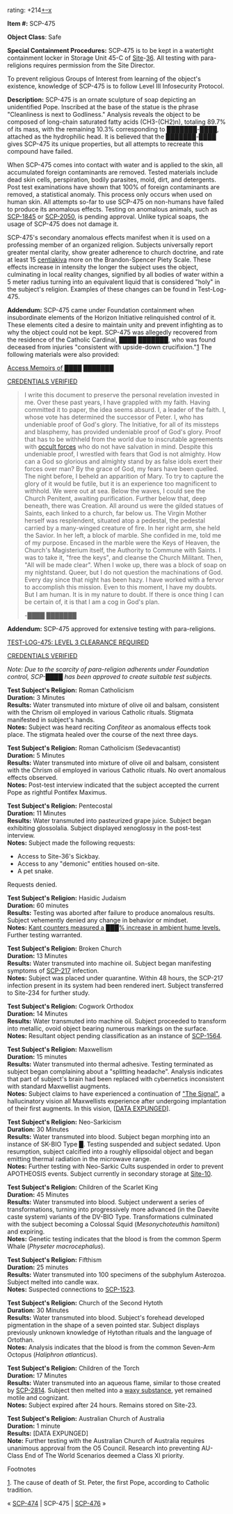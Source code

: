 rating: +214[+](javascript:; "I like it")[–](javascript:; "I don't like it")[x](javascript:; "Cancel my vote")

**Item #:** SCP-475

**Object Class**: Safe

**Special Containment Procedures:** SCP-475 is to be kept in a watertight containment locker in Storage Unit 45-C of [Site](/scp-089)\-[36](/scp-3615). All testing with para-religions requires permission from the Site Director.

To prevent religious Groups of Interest from learning of the object's existence, knowledge of SCP-475 is to follow Level III Infosecurity Protocol.

**Description:** SCP-475 is an ornate sculpture of soap depicting an unidentified Pope. Inscribed at the base of the statue is the phrase "Cleanliness is next to Godliness." Analysis reveals the object to be composed of long-chain saturated fatty acids (CH3\-(CH2)n), totaling 89.7% of its mass, with the remaining 10.3% corresponding to ███████-████, attached as the hydrophilic head. It is believed that the ███████-████ gives SCP-475 its unique properties, but all attempts to recreate this compound have failed.

When SCP-475 comes into contact with water and is applied to the skin, all accumulated foreign contaminants are removed. Tested materials include dead skin cells, perspiration, bodily parasites, mold, dirt, and detergents. Post test examinations have shown that 100% of foreign contaminants are removed, a statistical anomaly. This process only occurs when used on human skin. All attempts so-far to use SCP-475 on non-humans have failed to produce its anomalous effects. Testing on anomalous animals, such as [SCP-1845](/scp-1845) or [SCP-2050](/scp-2050), is pending approval. Unlike typical soaps, the usage of SCP-475 does not damage it.

SCP-475's secondary anomalous effects manifest when it is used on a professing member of an organized religion. Subjects universally report greater mental clarity, show greater adherence to church doctrine, and rate at least 15 [centiakiva](/scp-1844) more on the Brandon-Spencer Piety Scale. These effects increase in intensity the longer the subject uses the object, culminating in local reality changes, signified by all bodies of water within a 5 meter radius turning into an equivalent liquid that is considered "holy" in the subject's religion. Examples of these changes can be found in Test-Log-475.

**Addendum:** SCP-475 came under Foundation containment when insubordinate elements of the Horizon Initiative relinquished control of it. These elements cited a desire to maintain unity and prevent infighting as to why the object could not be kept. SCP-475 was allegedly recovered from the residence of the Catholic Cardinal, ████ ███████, who was found deceased from injuries "consistent with upside-down crucifixion."[1](javascript:;) The following materials were also provided:

[Access Memoirs of ████ ███████](javascript:;)

[CREDENTIALS VERIFIED](javascript:;)

> I write this document to preserve the personal revelation invested in me. Over these past years, I have grappled with my faith. Having committed it to paper, the idea seems absurd. I, a leader of the faith. I, whose vote has determined the successor of Peter. I, who has undeniable proof of God's glory. The Initiative, for all of its missteps and blasphemy, has provided undeniable proof of God's glory. Proof that has to be withheld from the world due to inscrutable agreements with [occult forces](http://www.scp-wiki.net/goc-hub-page) who do not have salvation in mind. Despite this undeniable proof, I wrestled with fears that God is not almighty. How can a God so glorious and almighty stand by as false idols exert their forces over man? By the grace of God, my fears have been quelled. The night before, I beheld an apparition of Mary. To try to capture the glory of it would be futile, but it is an experience too magnificent to withhold. We were out at sea. Below the waves, I could see the Church Penitent, awaiting purification. Further below that, deep beneath, there was Creation. All around us were the gilded statues of Saints, each linked to a church, far below us. The Virgin Mother herself was resplendent, situated atop a pedestal, the pedestal carried by a many-winged creature of fire. In her right arm, she held the Savior. In her left, a block of marble. She confided in me, told me of my purpose. Encased in the marble were the Keys of Heaven, the Church's Magisterium itself, the Authority to Commune with Saints. I was to take it, "free the keys", and cleanse the Church Militant. Then, "All will be made clear". When I woke up, there was a block of soap on my nightstand. Queer, but I do not question the machinations of God. Every day since that night has been hazy. I have worked with a fervor to accomplish this mission. Even to this moment, I have my doubts. But I am human. It is in my nature to doubt. If there is once thing I can be certain of, it is that I am a cog in God's plan.  
>   
> 
> \-████ ███████

**Addendum:** SCP-475 approved for extensive testing with para-religions.

[TEST-LOG-475: LEVEL 3 CLEARANCE REQUIRED](javascript:;)

[CREDENTIALS VERIFIED](javascript:;)

_Note: Due to the scarcity of para-religion adherents under Foundation control, SCP-████ has been approved to create suitable test subjects._

**Test Subject's Religion:** Roman Catholicism  
**Duration:** 3 Minutes  
**Results:** Water transmuted into mixture of olive oil and balsam, consistent with the Chrism oil employed in various Catholic rituals. Stigmata manifested in subject's hands.  
**Notes:** Subject was heard reciting _Confiteor_ as anomalous effects took place. The stigmata healed over the course of the next three days.

**Test Subject's Religion:** Roman Catholicism (Sedevacantist)  
**Duration:** 5 Minutes  
**Results:** Water transmuted into mixture of olive oil and balsam, consistent with the Chrism oil employed in various Catholic rituals. No overt anomalous effects observed.  
**Notes:** Post-test interview indicated that the subject accepted the current Pope as rightful Pontifex Maximus.

**Test Subject's Religion:** Pentecostal  
**Duration:** 11 Minutes  
**Results:** Water transmuted into pasteurized grape juice. Subject began exhibiting glossolalia. Subject displayed xenoglossy in the post-test interview.  
**Notes:** Subject made the following requests:

*   Access to Site-36's Sickbay.
*   Access to any "demonic" entities housed on-site.
*   A pet snake.

Requests denied.

**Test Subject's Religion:** Hasidic Judaism  
**Duration:** 60 minutes  
**Results:** Testing was aborted after failure to produce anomalous results. Subject vehemently denied any change in behavior or mindset.  
**Notes:** [Kant counters measured a ███% increase in ambient hume levels.](/djoric-dmatix-proposal) Further testing warranted.

**Test Subject's Religion:** Broken Church  
**Duration:** 13 Minutes  
**Results:** Water transmuted into machine oil. Subject began manifesting symptoms of [SCP-217](/scp-217) infection.  
**Notes:** Subject was placed under quarantine. Within 48 hours, the SCP-217 infection present in its system had been rendered inert. Subject transferred to Site-234 for further study.

**Test Subject's Religion:** Cogwork Orthodox  
**Duration:** 14 Minutes  
**Results:** Water transmuted into machine oil. Subject proceeded to transform into metallic, ovoid object bearing numerous markings on the surface.  
**Notes:** Resultant object pending classification as an instance of [SCP-1564](/scp-1564).

**Test Subject's Religion:** Maxwellism  
**Duration:** 15 minutes  
**Results:** Water transmuted into thermal adhesive. Testing terminated as subject began complaining about a "splitting headache". Analysis indicates that part of subject's brain had been replaced with cybernetics inconsistent with standard Maxwellist augments.  
**Notes:** Subject claims to have experienced a continuation of ["The Signal"](/implanting-god), a hallucinatory vision all Maxwellists experience after undergoing implantation of their first augments. In this vision, \[[DATA EXPUNGED](/scp-2217)\].

**Test Subject's Religion:** Neo-Sarkicism  
**Duration:** 30 Minutes  
**Results:** Water transmuted into blood. Subject began morphing into an instance of SK-BIO Type █. Testing suspended and subject sedated. Upon resumption, subject calcified into a roughly ellipsoidal object and began emitting thermal radiation in the microwave range.  
**Notes:** Further testing with Neo-Sarkic Cults suspended in order to prevent APOTHEOSIS events. Subject currently in secondary storage at [Site-10](/qntm-s-proposal).

**Test Subject's Religion:** Children of the Scarlet King  
**Duration:** 45 Minutes  
**Results:** Water transmuted into blood. Subject underwent a series of transformations, turning into progressively more advanced (in the Daevite caste system) variants of the DV-BIO Type. Transformations culminated with the subject becoming a Colossal Squid (_Mesonychoteuthis hamiltoni_) and expiring.  
**Notes:** Genetic testing indicates that the blood is from the common Sperm Whale (_Physeter macrocephalus_).

**Test Subject's Religion:** Fifthism  
**Duration:** 25 minutes  
**Results:** Water transmuted into 100 specimens of the subphylum Asterozoa. Subject melted into candle wax.  
**Notes:** Suspected connections to [SCP-1523](/scp-1523).

**Test Subject's Religion:** Church of the Second Hytoth  
**Duration:** 30 Minutes  
**Results:** Water transmuted into blood. Subject's forehead developed pigmentation in the shape of a seven pointed star. Subject displays previously unknown knowledge of Hytothan rituals and the language of Ortothan.  
**Notes:** Analysis indicates that the blood is from the common Seven-Arm Octopus (_Haliphron atlanticus_).

**Test Subject's Religion:** Children of the Torch  
**Duration:** 17 Minutes  
**Results:** Water transmuted into an aqueous flame, similar to those created by [SCP-2814](/scp-2814). Subject then melted into a [waxy substance](/shaggydredlocks-proposal), yet remained motile and cognizant.  
**Notes:** Subject expired after 24 hours. Remains stored on Site-23.

**Test Subject's Religion:** Australian Church of Australia  
**Duration:** 1 minute  
**Results:** \[DATA EXPUNGED\]  
**Note:** Further testing with the Australian Church of Australia requires unanimous approval from the O5 Council. Research into preventing AU-Class End of The World Scenarios deemed a Class XI priority.

Footnotes

[1](javascript:;). The cause of death of St. Peter, the first Pope, according to Catholic tradition.

« [SCP-474](/scp-474) | SCP-475 | [SCP-476](/scp-476) »